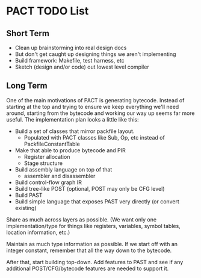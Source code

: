 # PACT TODO List

## Short Term

* Clean up brainstorming into real design docs
* But don't get caught up designing things we aren't implementing
* Build framework: Makefile, test harness, etc
* Sketch (design and/or code) out lowest level compiler

## Long Term

One of the main motivations of PACT is generating bytecode.  Instead of
starting at the top and trying to ensure we keep everything we'll need
around, starting from the bytecode and working our way up seems far more
useful.  The implementation plan looks a little like this:

* Build a set of classes that mirror packfile layout.
	* Populated with PACT classes like Sub, Op, etc instead of
	  PackfileConstantTable
* Make that able to produce bytecode and PIR
    * Register allocation
    * Stage structure
* Build assembly language on top of that
    * assembler and disassembler
* Build control-flow graph IR
* Build tree-like POST (optional, POST may only be CFG level)
* Build PAST
* Build simple language that exposes PAST very directly (or convert existing)

Share as much across layers as possible.  (We want only one
implementation/type for things like registers, variables, symbol
tables, location information, etc.)

Maintain as much type information as possible.  If we start off with an
integer constant, remember that all the way down to the bytecode.

After that, start building top-down.  Add features to PAST and see if any
additional POST/CFG/bytecode features are needed to support it.
